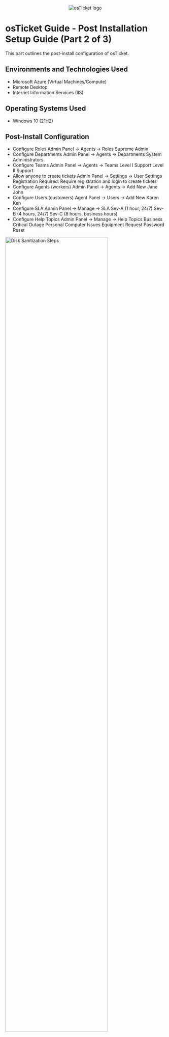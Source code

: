 <p align="center">
<img src="https://i.imgur.com/Clzj7Xs.png" alt="osTicket logo"/>
</p>

<h1>osTicket Guide - Post Installation Setup Guide (Part 2 of 3)</h1>
This part outlines the post-install configuration of osTicket.<br />

<h2>Environments and Technologies Used</h2>

- Microsoft Azure (Virtual Machines/Compute)
- Remote Desktop
- Internet Information Services (IIS)

<h2>Operating Systems Used </h2>

- Windows 10</b> (21H2)

<h2>Post-Install Configuration</h2>

 - Configure Roles
    Admin Panel -> Agents -> Roles Supreme Admin
 - Configure Departments
    Admin Panel -> Agents -> Departments System Administrators
 - Configure Teams
    Admin Panel -> Agents -> Teams
      Level I Support
      Level II Support
 - Allow anyone to create tickets
    Admin Panel -> Settings -> User Settings
    Registration Required: Require registration and login to create tickets 
 - Configure Agents (workers)
    Admin Panel -> Agents -> Add New
      Jane
      John
 - Configure Users (customers)
    Agent Panel -> Users -> Add New
      Karen
      Ken
 - Configure SLA
    Admin Panel -> Manage -> SLA
      Sev-A (1 hour, 24/7)
      Sev-B (4 hours, 24/7)
      Sev-C (8 hours, business hours)
 - Configure Help Topics
    Admin Panel -> Manage -> Help Topics
      Business Critical Outage
      Personal Computer Issues
      Equipment Request
      Password Reset

<p>
<img src="https://i.imgur.com/DJmEXEB.png" height="80%" width="80%" alt="Disk Sanitization Steps"/>
</p>
<br />
